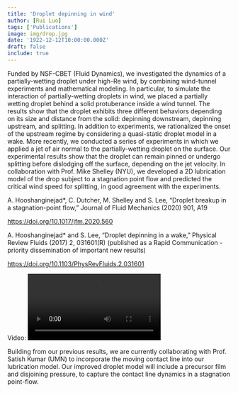 ```yaml
---
title: 'Droplet depinning in wind'
author: [Rui Luo]
tags: ['Publications']
image: img/drop.jpg
date: '1922-12-12T10:00:00.000Z'
draft: false
include: true
---
```


Funded by NSF-CBET (Fluid Dynamics), we investigated the dynamics of a partially-wetting droplet under high-Re wind, by combining wind-tunnel experiments and mathematical modeling. In particular, to simulate the interaction of partially-wetting droplets in wind, we placed a partially wetting droplet behind a solid protuberance inside a wind tunnel. The results show that the droplet exhibits three different behaviors depending on its size and distance from the solid: depinning downstream, depinning upstream, and splitting. In addition to experiments, we rationalized the onset of the upstream regime by considering a quasi-static droplet model in a wake. More recently, we conducted a series of experiments in which we applied a jet of air normal to the partially-wetting droplet on the surface. Our experimental results show that the droplet can remain pinned or undergo splitting before dislodging off the surface, depending on the jet velocity. In collaboration with Prof. Mike Shelley (NYU), we developed a 2D lubrication model of the drop subject to a stagnation point flow and predicted the critical wind speed for splitting, in good agreement with the experiments.

A. Hooshanginejad\*, C. Dutcher, M. Shelley and S. Lee, “Droplet breakup in a stagnation-point flow,” Journal of Fluid Mechanics (2020) 901, A19

<https://doi.org/10.1017/jfm.2020.560>

A. Hooshanginejad\* and S. Lee, “Droplet depinning in a wake,” Physical Review Fluids (2017) 2, 031601(R) (published as a Rapid Communication - priority dissemination of important new results)

<https://doi.org/10.1103/PhysRevFluids.2.031601>

Video:
![](video.avi)

Building from our previous results, we are currently collaborating with Prof. Satish Kumar (UMN) to incorporate the moving contact line into our lubrication model. Our improved droplet model will include a precursor film and disjoining pressure, to capture the contact line dynamics in a stagnation point-flow.

